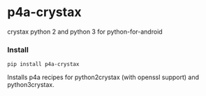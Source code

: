 # p4a-crystax
crystax python 2 and python 3 for python-for-android


### Install

`pip install p4a-crystax`


Installs p4a recipes for python2crystax (with openssl support) and python3crystax.

